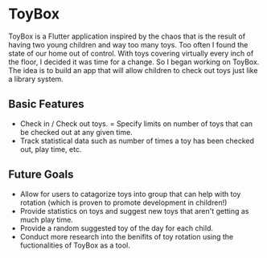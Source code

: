 # ToyBox

ToyBox is a Flutter application inspired by the chaos that is the result of having two young children and way too many toys. Too often I found the state of our home out of control. With toys covering virtually every inch of the floor, I decided it was time for a change. So I began working on ToyBox. The idea is to build an app that will allow children to check out toys just like a library system. 

## Basic Features

- Check in / Check out toys.
= Specify limits on number of toys that can be checked out at any given time.
- Track statistical data such as number of times a toy has been checked out, play time, etc.

## Future Goals

- Allow for users to catagorize toys into group that can help with toy rotation (which is proven to promote development in children!)
- Provide statistics on toys and suggest new toys that aren't getting as much play time. 
- Provide a random suggested toy of the day for each child.
- Conduct more research into the benifits of toy rotation using the fuctionalities of ToyBox as a tool.



